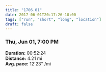 ```yaml
---
title: "1706.01"
date: 2017-06-01T20:17:26-10:00
tags: ["run", "short", "long", "location"]
draft: false
---
```


### Thu, Jun 01, 7:00 PM

**Duration:** 00:52:24  
**Distance:** 4.21 mi  
**Avg. pace:** 12'23" /mi